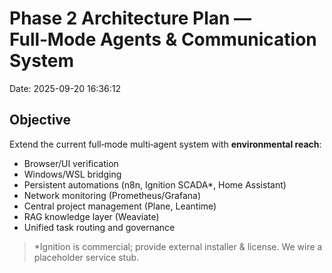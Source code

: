 # Phase 2 Architecture Plan — Full‑Mode Agents & Communication System
Date: 2025-09-20 16:36:12

## Objective
Extend the current full‑mode multi‑agent system with **environmental reach**:
- Browser/UI verification
- Windows/WSL bridging
- Persistent automations (n8n, Ignition SCADA*, Home Assistant)
- Network monitoring (Prometheus/Grafana)
- Central project management (Plane, Leantime)
- RAG knowledge layer (Weaviate)
- Unified task routing and governance

> *Ignition is commercial; provide external installer & license. We wire a placeholder service stub.
